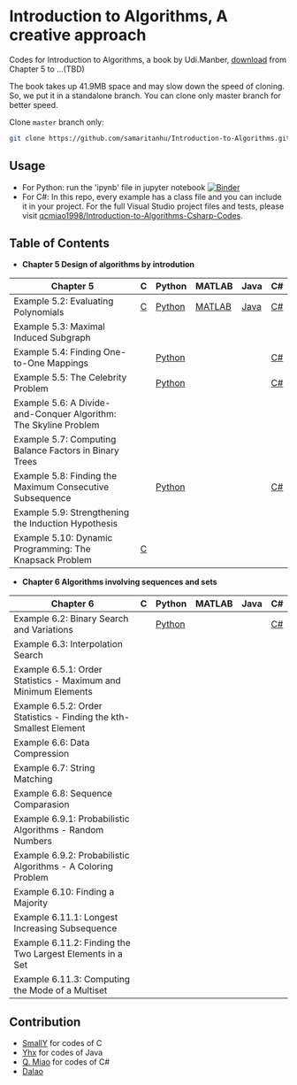 # Introduction to Algorithms, A creative approach

Codes for Introduction to Algorithms, a book by Udi.Manber, [download](https://raw.githubusercontent.com/samaritanhu/Introduction-to-Algorithms/book/算法引论%20一种创造性方法.pdf) from Chapter 5 to ...(TBD)

The book takes up 41.9MB space and may slow down the speed of cloning. So, we put it in a standalone branch. You can clone only master branch for better speed.

Clone `master` branch only:  

```sh
git clone https://github.com/samaritanhu/Introduction-to-Algorithms.git -b master --single-branch
```

## Usage

* For Python: run the 'ipynb' file in jupyter notebook [![Binder](https://mybinder.org/badge_logo.svg)](https://mybinder.org/v2/gh/samaritanhu/Introduction-to-Algorithms/master?urlpath=tree%2Fcodes%2Fpython)
* For C#: In this repo, every example has a class file and you can include it in your project. For the full Visual Studio project files and tests, please visit [qcmiao1998/Introduction-to-Algorithms-Csharp-Codes](https://github.com/qcmiao1998/Introduction-to-Algorithms-Csharp-Codes).

## Table of Contents

* **Chapter 5 Design of algorithms by introdution**

| Chapter 5                                                        | C                                         | Python                                                 | MATLAB                                                 | Java                                                       | C#                                                                  |
|------------------------------------------------------------------|-------------------------------------------|--------------------------------------------------------|--------------------------------------------------------|------------------------------------------------------------|---------------------------------------------------------------------|
| Example 5.2: Evaluating Polynomials                              | [C](codes/C/Chapter%205/Example%205.2.c)  | [Python](codes/python/Chapter%205/Example%205.2.ipynb) | [MATLAB](codes/matlab/Chapter%205/Example%205.2.ipynb) | [Java](codes/java/Chapter5/5.1/EvaluatingPolynomials.java) | [C#](codes/csharp/Chapter_5/5_2_Evaluating_Polynomials.cs)          |
| Example 5.3: Maximal Induced Subgraph                            |                                           |                                                        |                                                        |                                                            |                                                                     |
| Example 5.4: Finding One-to-One Mappings                         |                                           | [Python](codes/python/Chapter%205/Example%205.4.ipynb) |                                                        |                                                            | [C#](codes/csharp/Chapter_5/5_4_Algorithm_Mapping.cs)               |
| Example 5.5: The Celebrity Problem                               |                                           | [Python](codes/python/Chapter%205/Example%205.5.ipynb) |                                                        |                                                            | [C#](codes/csharp/Chapter_5/5_5_Algorithm_Celebrity.cs)             |
| Example 5.6: A Divide-and-Conquer Algorithm: The Skyline Problem |                                           |                                                        |                                                        |                                                            |                                                                     |
| Example 5.7: Computing Balance Factors in Binary Trees           |                                           |                                                        |                                                        |                                                            |                                                                     |
| Example 5.8: Finding the Maximum Consecutive Subsequence         |                                           | [Python](codes/python/Chapter%205/Example%205.8.ipynb) |                                                        |                                                            | [C#](codes/csharp/Chapter_5/5_8_Maximum_Consecutive_Subsequence.cs) |
| Example 5.9: Strengthening the Induction Hypothesis              |                                           |                                                        |                                                        |                                                            |                                                                     |
| Example 5.10: Dynamic Programming: The Knapsack Problem          | [C](codes/C/Chapter%205/Example%205.10.c) |                                                        |                                                        |                                                            |                                                                     |

* **Chapter 6 Algorithms involving sequences and sets**

| Chapter 6                                                          | C | Python                                                 | MATLAB | Java | C#                                                               |
|--------------------------------------------------------------------|---|--------------------------------------------------------|--------|------|------------------------------------------------------------------|
| Example 6.2: Binary Search and Variations                          |   | [Python](codes/python/Chapter%206/Example%206.2.ipynb) |        |      | [C#](codes/csharp/Chapter_6/6_2_Binary_Search_and_Variations.cs) |
| Example 6.3: Interpolation Search                                  |   |                                                        |        |      |                                                                  |
| Example 6.5.1: Order Statistics - Maximum and Minimum Elements     |   |                                                        |        |      |                                                                  |
| Example 6.5.2: Order Statistics - Finding the kth-Smallest Element |   |                                                        |        |      |                                                                  |
| Example 6.6: Data Compression                                      |   |                                                        |        |      |                                                                  |
| Example 6.7: String Matching                                       |   |                                                        |        |      |                                                                  |
| Example 6.8: Sequence Comparasion                                  |   |                                                        |        |      |                                                                  |
| Example 6.9.1: Probabilistic Algorithms - Random Numbers           |   |                                                        |        |      |                                                                  |
| Example 6.9.2: Probabilistic Algorithms - A Coloring Problem       |   |                                                        |        |      |                                                                  |
| Example 6.10: Finding a Majority                                   |   |                                                        |        |      |                                                                  |
| Example 6.11.1: Longest Increasing Subsequence                     |   |                                                        |        |      |                                                                  |
| Example 6.11.2: Finding the Two Largest Elements in a Set          |   |                                                        |        |      |                                                                  |
| Example 6.11.3: Computing the Mode of a Multiset                   |   |                                                        |        |      |                                                                  |

## Contribution  

* [SmallY](https://github.com/iamSmallY) for codes of C
* [Yhx](https://github.com/18918606287) for codes of Java
* [Q. Miao](https://github.com/qcmiao1998) for codes of C#
* [Dalao](https://github.com/johnnychen94)
